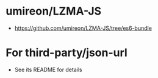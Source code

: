 # umireon/LZMA-JS
- https://github.com/umireon/LZMA-JS/tree/es6-bundle

# For third-party/json-url
- See its README for details
